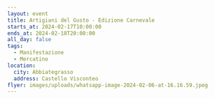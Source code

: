 ```yaml
---
layout: event
title: Artigiani del Gusto - Edizione Carnevale
starts_at: 2024-02-17T10:00:00
ends_at: 2024-02-18T20:00:00
all_day: false
tags:
  - Manifestazione
  - Mercatino
location:
  city: Abbiategrasso
  address: Castello Visconteo
flyer: images/uploads/whatsapp-image-2024-02-06-at-16.16.59.jpeg
---
```

